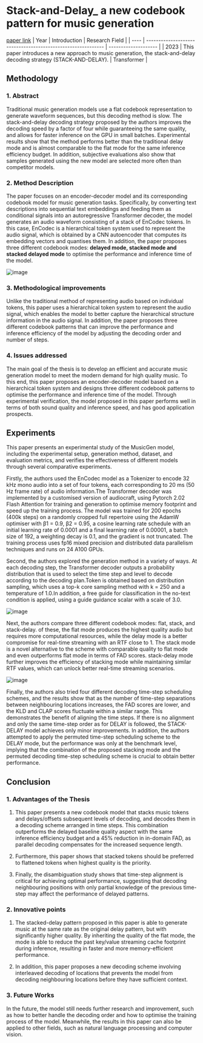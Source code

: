 # Stack-and-Delay_ a new codebook pattern for music generation
[paper link](https://arxiv.org/pdf/2309.08804) 
| Year | Introduction                                                         | Research Field                 |
| ---- | ------------------------------------------------------------ | -------------------- |
| 2023 | This paper introduces a new approach to music generation, the stack-and-delay decoding strategy (STACK-AND-DELAY).          |  Transformer        |

## Methodology

### 1. Abstract
Traditional music generation models use a flat codebook representation to generate waveform sequences, but this decoding method is slow. The stack-and-delay decoding strategy proposed by the authors improves the decoding speed by a factor of four while guaranteeing the same quality, and allows for faster inference on the GPU in small batches. Experimental results show that the method performs better than the traditional delay mode and is almost comparable to the flat mode for the same inference efficiency budget. In addition, subjective evaluations also show that samples generated using the new model are selected more often than competitor models.

### 2. Method Description 
The paper focuses on an encoder-decoder model and its corresponding codebook model for music generation tasks. Specifically, by converting text descriptions into sequential text embeddings and feeding them as conditional signals into an autoregressive Transformer decoder, the model generates an audio waveform consisting of a stack of EnCodec tokens. In this case, EnCodec is a hierarchical token system used to represent the audio signal, which is obtained by a CNN autoencoder that computes its embedding vectors and quantises them. In addition, the paper proposes three different codebook modes: **delayed mode, stacked mode and stacked delayed mode** to optimise the performance and inference time of the model.

![image](https://github.com/user-attachments/assets/e4e3b83e-2679-49e0-9a56-fc4c57ccb3d8)

### 3. Methodological improvements
Unlike the traditional method of representing audio based on individual tokens, this paper uses a hierarchical token system to represent the audio signal, which enables the model to better capture the hierarchical structure information in the audio signal. In addition, the paper proposes three different codebook patterns that can improve the performance and inference efficiency of the model by adjusting the decoding order and number of steps.

### 4. Issues addressed 
The main goal of the thesis is to develop an efficient and accurate music generation model to meet the modern demand for high quality music. To this end, this paper proposes an encoder-decoder model based on a hierarchical token system and designs three different codebook patterns to optimise the performance and inference time of the model. Through experimental verification, the model proposed in this paper performs well in terms of both sound quality and inference speed, and has good application prospects.

## Experiments
This paper presents an experimental study of the MusicGen model, including the experimental setup, generation method, dataset, and evaluation metrics, and verifies the effectiveness of different models through several comparative experiments.

Firstly, the authors used the EnCodec model as a Tokenizer to encode 32 kHz mono audio into a set of four tokens, each corresponding to 20 ms (50 Hz frame rate) of audio information.The Transformer decoder was implemented by a customised version of audiocraft, using Pytorch 2.02 Flash Attention for training and generation to optimise memory footprint and speed up the training process. The model was trained for 200 epochs (400k steps) on a randomly cropped full repertoire using the AdamW optimiser with β1 = 0.9, β2 = 0.95, a cosine learning rate schedule with an initial learning rate of 0.0001 and a final learning rate of 0.00001, a batch size of 192, a weighting decay is 0.1, and the gradient is not truncated. The training process uses fp16 mixed precision and distributed data parallelism techniques and runs on 24 A100 GPUs.

Second, the authors explored the generation method in a variety of ways. At each decoding step, the Transformer decoder outputs a probability distribution that is used to select the time step and level to decode according to the decoding plan.Token is obtained based on distribution sampling, which uses a top-k core sampling method with k = 250 and a temperature of 1.0.In addition, a free guide for classification in the no-text condition is applied, using a guide guidance scalar with a scale of 3.0.

![image](https://github.com/user-attachments/assets/ad0fbe4a-9ba0-47e4-bbd2-396aa3c87e82)

Next, the authors compare three different codebook modes: flat, stack, and stack-delay. of these, the flat mode produces the highest quality audio but requires more computational resources, while the delay mode is a better compromise for real-time streaming with an RTF close to 1. The stack mode is a novel alternative to the scheme with comparable quality to flat mode and even outperforms flat mode in terms of FAD scores. stack-delay mode further improves the efficiency of stacking mode while maintaining similar RTF values, which can unlock better real-time streaming scenarios.

![image](https://github.com/user-attachments/assets/d10c3bfc-cce7-4e9b-a58d-e7f2db42bda4)

Finally, the authors also tried four different decoding time-step scheduling schemes, and the results show that as the number of time-step separations between neighbouring locations increases, the FAD scores are lower, and the KLD and CLAP scores fluctuate within a similar range. This demonstrates the benefit of aligning the time steps. If there is no alignment and only the same time-step order as for DELAY is followed, the STACK-DELAY model achieves only minor improvements. In addition, the authors attempted to apply the permuted time-step scheduling scheme to the DELAY mode, but the performance was only at the benchmark level, implying that the combination of the proposed stacking mode and the permuted decoding time-step scheduling scheme is crucial to obtain better performance.

## Conclusion

### 1. Advantages of the Thesis
  1. This paper presents a new codebook model that stacks music tokens and delays/offsets subsequent levels of decoding, and decodes them in a decoding scheme arranged in time steps. This combination outperforms the delayed baseline quality aspect with the same inference efficiency budget and a 45% reduction in in-domain FAD, as parallel decoding compensates for the increased sequence length.
  
  2. Furthermore, this paper shows that stacked tokens should be preferred to flattened tokens when highest quality is the priority.
  
  3. Finally, the disambiguation study shows that time-step alignment is critical for achieving optimal performance, suggesting that decoding neighbouring positions with only partial knowledge of the previous time-step may affect the performance of delayed patterns.

### 2. Innovative points
  1. The stacked-delay pattern proposed in this paper is able to generate music at the same rate as the original delay pattern, but with significantly higher quality. By inheriting the quality of the flat mode, the mode is able to reduce the past key/value streaming cache footprint during inference, resulting in faster and more memory-efficient performance.
  
  2. In addition, this paper proposes a new decoding scheme involving interleaved decoding of locations that prevents the model from decoding neighbouring locations before they have sufficient context.

### 3. Future Works
In the future, the model still needs further research and improvement, such as how to better handle the decoding order and how to optimise the training process of the model. Meanwhile, the results in this paper can also be applied to other fields, such as natural language processing and computer vision.    
